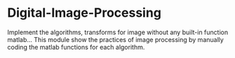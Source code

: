 # Digital-Image-Processing
Implement the algorithms, transforms for image without any built-in function matlab...
This module show the practices of image processing by manually coding the matlab functions for each algorithm.
